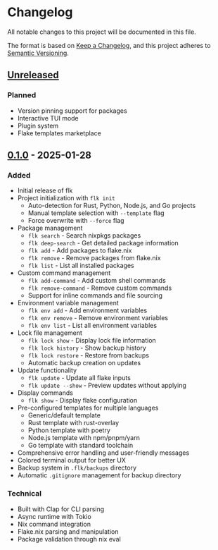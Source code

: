 # Changelog

All notable changes to this project will be documented in this file.

The format is based on [Keep a Changelog](https://keepachangelog.com/en/1.0.0/),
and this project adheres to [Semantic Versioning](https://semver.org/spec/v2.0.0.html).

## [Unreleased]

### Planned

- Version pinning support for packages
- Interactive TUI mode
- Plugin system
- Flake templates marketplace

## [0.1.0] - 2025-01-28

### Added

- Initial release of flk
- Project initialization with `flk init`
  - Auto-detection for Rust, Python, Node.js, and Go projects
  - Manual template selection with `--template` flag
  - Force overwrite with `--force` flag
- Package management
  - `flk search` - Search nixpkgs packages
  - `flk deep-search` - Get detailed package information
  - `flk add` - Add packages to flake.nix
  - `flk remove` - Remove packages from flake.nix
  - `flk list` - List all installed packages
- Custom command management
  - `flk add-command` - Add custom shell commands
  - `flk remove-command` - Remove custom commands
  - Support for inline commands and file sourcing
- Environment variable management
  - `flk env add` - Add environment variables
  - `flk env remove` - Remove environment variables
  - `flk env list` - List all environment variables
- Lock file management
  - `flk lock show` - Display lock file information
  - `flk lock history` - Show backup history
  - `flk lock restore` - Restore from backups
  - Automatic backup creation on updates
- Update functionality
  - `flk update` - Update all flake inputs
  - `flk update --show` - Preview updates without applying
- Display commands
  - `flk show` - Display flake configuration
- Pre-configured templates for multiple languages
  - Generic/default template
  - Rust template with rust-overlay
  - Python template with poetry
  - Node.js template with npm/pnpm/yarn
  - Go template with standard toolchain
- Comprehensive error handling and user-friendly messages
- Colored terminal output for better UX
- Backup system in `.flk/backups` directory
- Automatic `.gitignore` management for backup directory

### Technical

- Built with Clap for CLI parsing
- Async runtime with Tokio
- Nix command integration
- Flake.nix parsing and manipulation
- Package validation through nix eval

[Unreleased]: https://github.com/AEduardo-dev/flk/compare/v0.1.0...HEAD
[0.1.0]: https://github.com/AEduardo-dev/flk/releases/tag/v0.1.0
